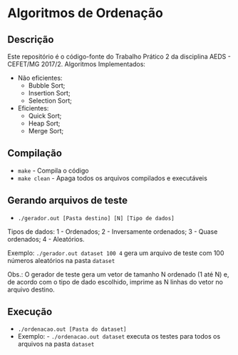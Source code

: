 # Algoritmos de Ordenação

## Descrição
Este repositório é o código-fonte do Trabalho Prático 2 da disciplina AEDS - CEFET/MG 2017/2. Algoritmos Implementados:
- Não eficientes:
  - Bubble Sort;
  - Insertion Sort;
  - Selection Sort;
- Eficientes:
  - Quick Sort;
  - Heap Sort;
  - Merge Sort;

## Compilação
- `make` - Compila o código
- `make clean` - Apaga todos os arquivos compilados e executáveis

## Gerando arquivos de teste
  - `./gerador.out [Pasta destino] [N] [Tipo de dados]`
  
  Tipos de dados: 
  1 - Ordenados; 
  2 - Inversamente ordenados; 
  3 - Quase ordenados; 
  4 - Aleatórios.

  Exemplo: `./gerador.out dataset 100 4` gera um arquivo de teste com 100 números aleatórios na pasta `dataset`

  Obs.: O gerador de teste gera um vetor de tamanho N ordenado (1 até N) e, de acordo com o tipo de dado escolhido, imprime as N linhas do vetor no arquivo destino.

## Execução
- `./ordenacao.out [Pasta do dataset]`
- Exemplo: - `./ordenacao.out dataset` executa os testes para todos os arquivos na pasta `dataset`
